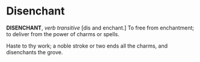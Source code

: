 # Disenchant

**DISENCHANT**, _verb transitive_ \[dis and enchant.\] To free from enchantment; to deliver from the power of charms or spells.

Haste to thy work; a noble stroke or two ends all the charms, and disenchants the grove.